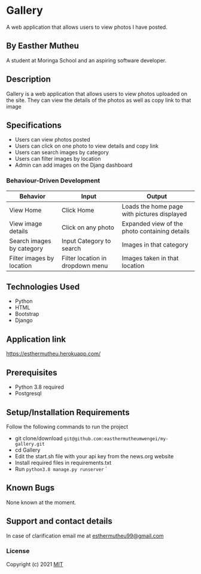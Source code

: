 # Gallery
A web application that allows users to view photos I have posted.

## By Easther Mutheu
A student at Moringa School and an aspiring software developer.


## Description
Gallery is a web application that allows users to view photos uploaded on the site. They can view the details of the photos as well as copy link to that image


## Specifications
* Users can view photos posted
* Users can click on one photo to view details and copy link
* Users can search images by category
* Users can filter images by location
* Admin can add images on the Djang dashboard


### Behaviour-Driven Development
| Behavior            | Input                         | Output                        |
| ------------------- | ----------------------------- | ----------------------------- |
| View Home | Click Home | Loads the home page with pictures displayed |
| View image details  | Click on any photo | Expanded view of the photo containing details|
| Search images by category | Input Category to search | Images in that category|
| Filter images by location | Filter location in dropdown menu | Images taken in that location|

## Technologies Used
* Python
* HTML
* Bootstrap
* Django

## Application link
https://esthermutheu.herokuapp.com/

## Prerequisites
* Python 3.8 required
* Postgresql

## Setup/Installation Requirements
Follow the following commands to run the project
* git clone/download ```git@github.com:easthermutheumwengei/my-gallery.git```
* cd Gallery
* Edit the start.sh file with your api key from the news.org website
* Install required files in requirements.txt
* Run ```python3.8 manage.py runserver```
`


## Known Bugs
None known at the moment.

## Support and contact details
In case of clarification email me at esthermutheu99@gmail.com

### License
Copyright (c) 2021 [MIT](https://github.com/easthermutheumwengei/my-gallery/blob/master/LICENSE.md)